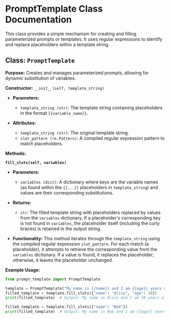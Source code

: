 # PromptTemplate Class Documentation

This class provides a simple mechanism for creating and filling parameterized prompts or templates.  It uses regular expressions to identify and replace placeholders within a template string.

## Class: `PromptTemplate`

**Purpose:** Creates and manages parameterized prompts, allowing for dynamic substitution of variables.

**Constructor:** `__init__(self, template_string)`

* **Parameters:**
    * `template_string (str)`: The template string containing placeholders in the format `{{variable_name}}`.

* **Attributes:**
    * `template_string (str)`: The original template string.
    * `slot_pattern (re.Pattern)`: A compiled regular expression pattern to match placeholders.


**Methods:**

**`fill_slots(self, variables)`**

* **Parameters:**
    * `variables (dict)`: A dictionary where keys are the variable names (as found within the `{{...}}` placeholders in `template_string`) and values are their corresponding substitutions.

* **Returns:**
    * `str`: The filled template string with placeholders replaced by values from the `variables` dictionary.  If a placeholder's corresponding key is not found in `variables`, the placeholder itself (including the curly braces) is retained in the output string.

* **Functionality:** This method iterates through the `template_string` using the compiled regular expression `slot_pattern`. For each match (a placeholder), it attempts to retrieve the corresponding value from the `variables` dictionary. If a value is found, it replaces the placeholder; otherwise, it leaves the placeholder unchanged.


**Example Usage:**

```python
from prompt_template import PromptTemplate

template = PromptTemplate("My name is {{name}} and I am {{age}} years old.")
filled_template = template.fill_slots({"name": "Alice", "age": 30})
print(filled_template)  # Output: My name is Alice and I am 30 years old.

filled_template = template.fill_slots({"name": "Bob"})
print(filled_template)  # Output: My name is Bob and I am {{age}} years old.

```
